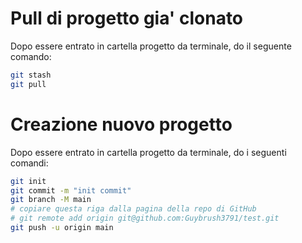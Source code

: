 # Pull di progetto gia' clonato
Dopo essere entrato in cartella progetto da terminale, do il seguente comando:
```sh
git stash
git pull
```

# Creazione nuovo progetto
Dopo essere entrato in cartella progetto da terminale, do i seguenti comandi:
```sh
git init                                                                        git add -A
git commit -m "init commit"
git branch -M main
# copiare questa riga dalla pagina della repo di GitHub
# git remote add origin git@github.com:Guybrush3791/test.git
git push -u origin main 
```